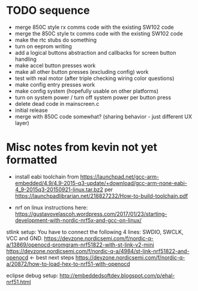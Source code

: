 # TODO sequence

* merge 850C style rx comms code with the existing SW102 code
* merge the 850C style tx comms code with the existing SW102 code
* make the rtc stubs do something
* turn on eeprom writing
* add a logical buttons abstraction and callbacks for screen button handling
* make accel button presses work
* make all other button presses (excluding config) work
* test with real motor (after triple checking wiring color questions)
* make config entry presses work
* make config system (hopefully usable on other platforms)
* turn on system power / turn off system power per button press
* delete dead code in mainscreen.c
* initial release
* merge with 850C code somewhat? (sharing behavior - just different UX layer)

# Misc notes from kevin not yet formatted

* install eabi toolchain from https://launchpad.net/gcc-arm-embedded/4.9/4.9-2015-q3-update/+download/gcc-arm-none-eabi-4_9-2015q3-20150921-linux.tar.bz2
per https://launchpadlibrarian.net/218827232/How-to-build-toolchain.pdf

* nrf on linux instructions here: https://gustavovelascoh.wordpress.com/2017/01/23/starting-development-with-nordic-nrf5x-and-gcc-on-linux/

stlink setup:
You have to connect the following 4 lines: SWDIO, SWCLK, VCC and GND.
https://devzone.nordicsemi.com/f/nordic-q-a/13869/openocd-promgram-nrf51822-with-st-link-v2-mini
https://devzone.nordicsemi.com/f/nordic-q-a/4984/st-link-nrf51822-and-openocd <- best next steps
https://devzone.nordicsemi.com/f/nordic-q-a/20872/how-to-load-hex-to-nrf51-with-openocd

eclipse debug setup:
http://embeddedsoftdev.blogspot.com/p/ehal-nrf51.html
